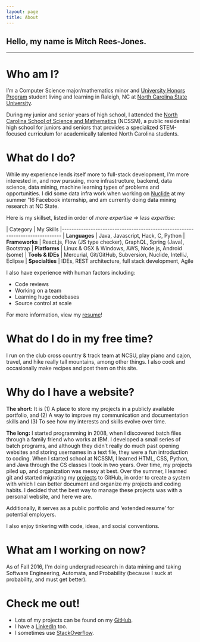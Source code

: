 ```yaml
---
layout: page
title: About
---
```


## Hello, my name is Mitch Rees-Jones.

<hr>

# Who am I?

I’m a Computer Science major/mathematics minor and 
[University Honors Program](http://honors.dasa.ncsu.edu/) student living and 
learning in Raleigh, NC at [North Carolina State University](https://www.ncsu.edu/).

During my junior and senior years of high school, I attended the 
[North Carolina School of Science and Mathematics](http://ncssm.edu/) (NCSSM), 
a public residential high school for juniors and seniors that provides a 
specialized STEM-focused curriculum for academically talented North Carolina 
students.

# What do I do?

While my experience lends itself more to full-stack development, I'm more 
interested in, and now pursuing, more infrastructure, backend, data science, 
data mining, machine learning types of problems and opportunities. I did 
some data infra work when working on [Nuclide](https://nuclide.io/) at my summer 
'16 Facebook internship, and am currently doing data mining research at NC State.

Here is my skillset, listed in order of *more expertise => less expertise*:

| Category          | My Skills
|------------------------------------------------------------------------------
| **Languages**     | Java, Javascript, Hack, C, Python
| **Frameworks**    | React.js, Flow (JS type checker), GraphQL, Spring (Java), Bootstrap
| **Platforms**     | Linux & OSX & Windows, AWS, Node.js, Android (some)
| **Tools & IDEs**  | Mercurial, Git/GitHub, Subversion, Nuclide, IntelliJ, Eclipse
| **Specialties**   | IDEs, REST architecture, full stack development, Agile

I also have experience with human factors including: 

 * Code reviews
 * Working on a team
 * Learning huge codebases
 * Source control at scale

For more information, view my [resume](/resume)!

# What do I do in my free time?

I run on the club cross country & track team at NCSU, play piano and cajon, 
travel, and hike really tall mountains, among other things. I also cook and 
occasionally make recipes and post them on this site.

# Why do I have a website?

**The short:** It is (1) A place to store my projects in a publicly available 
portfolio, and (2) A way to improve my communication and documentation skills 
and (3) To see how my interests and skills evolve over time.

**The long:** I started programming in 2008, when I discovered batch files through 
a family friend who works at IBM. I developed a small series of batch programs, 
and although they didn’t really do much past opening websites and storing usernames 
in a text file, they were a fun introduction to coding. When I started school 
at NCSSM, I learned HTML, CSS, Python, and Java through the CS classes I took 
in two years. Over time, my projects piled up, and organization was messy at 
best. Over the summer, I learned git and started migrating my 
[projects](/projects) to GitHub, in order to create a system with which I can 
better document and organize my projects and coding habits. I decided that the 
best way to manage these projects was with a personal website, and here we are.

Additionally, it serves as a public portfolio and ‘extended resume’ for potential employers.

I also enjoy tinkering with code, ideas, and social conventions.

# What am I working on now?

As of Fall 2016, I'm doing undergrad research in data mining and taking Software 
Engineering, Automata, and Probability (because I suck at probability, and must 
get better).

# Check me out!

 * Lots of my projects can be found on my [GitHub](https://github.com/reesjones).
 * I have a [LinkedIn](https://www.linkedin.com/in/reesjones) too.
 * I sometimes use [StackOverflow](http://stackoverflow.com/users/2029568).
